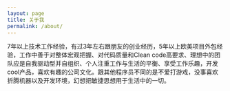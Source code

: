 ```yaml
---
layout: page
title: 关于我
permalink: /about/
---
```


7年以上技术工作经验，有过3年左右跟朋友的创业经历，5年以上欧美项目外包经验，工作中善于对整体宏观把握、对代码质量和Clean code高要求、理想中的团队应是自我驱动型并自组织、个人注重工作与生活的平衡、享受工作乐趣，开发cool产品，喜欢有趣的公司文化。跟其他程序员不同的是不爱打游戏，没事喜欢折腾机器以及开发环境，幻想把敏捷思想用于生活中的一切。
